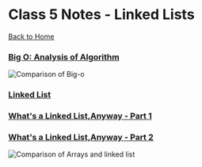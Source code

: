 # Class 5 Notes - Linked Lists

[Back to Home](../README.md)

### [Big O: Analysis of Algorithm](https://codefellows.github.io/common_curriculum/data_structures_and_algorithms/Code_401/class-05/resources/big_oh.html)

![Comparison of Big-o](https://codefellows.github.io/common_curriculum/data_structures_and_algorithms/Code_401/class-05/resources/images/LogPlot.png)

### [Linked List](https://codefellows.github.io/common_curriculum/data_structures_and_algorithms/Code_401/class-05/resources/singly_linked_list.html)

### [What's a Linked List,Anyway - Part 1](https://medium.com/basecs/whats-a-linked-list-anyway-part-1-d8b7e6508b9d)

### [What's a Linked List,Anyway - Part 2](https://medium.com/basecs/whats-a-linked-list-anyway-part-2-131d96f71996)

![Comparison of Arrays and linked list](https://miro.medium.com/max/828/1*cUehR5S18XSoVLaPNfNzlA.webp)
